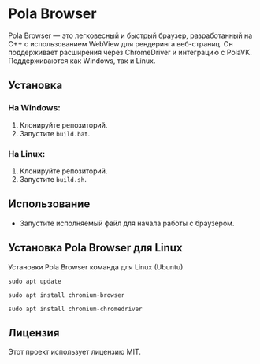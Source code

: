 # Pola Browser

Pola Browser — это легковесный и быстрый браузер, разработанный на C++ с использованием WebView для рендеринга веб-страниц. Он поддерживает расширения через ChromeDriver и интеграцию с PolaVK. Поддерживаются как Windows, так и Linux.

## Установка

### На Windows:
1. Клонируйте репозиторий.
2. Запустите `build.bat`.

### На Linux:
1. Клонируйте репозиторий.
2. Запустите `build.sh`.

## Использование

- Запустите исполняемый файл для начала работы с браузером.

## Установка Pola Browser для Linux

Установки Pola Browser команда для Linux (Ubuntu)

```sudo apt update```

```sudo apt install chromium-browser```

```sudo apt install chromium-chromedriver```   

## Лицензия

Этот проект использует лицензию MIT.
